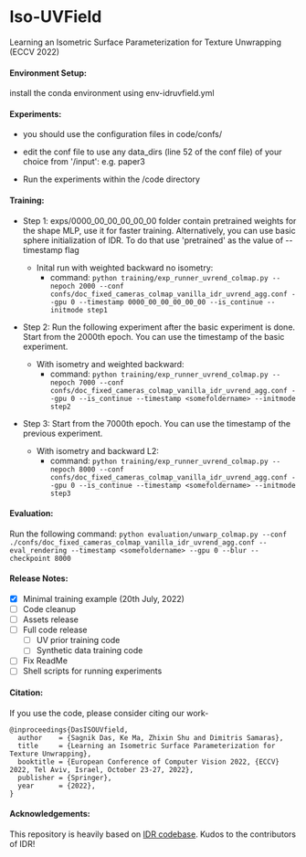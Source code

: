 
# Iso-UVField
Learning an Isometric Surface Parameterization for Texture Unwrapping (ECCV 2022)


#### Environment Setup:

install the conda environment using env-idruvfield.yml


#### Experiments:
- you should use the configuration files in code/confs/ 
- edit the conf file to use any data_dirs (line 52 of the conf file) of your choice from '/input':
    e.g. paper3

- Run the experiments within the /code directory


#### Training:
* Step 1: exps/0000_00_00_00_00_00 folder contain pretrained weights for the shape MLP, use it for faster training. Alternatively, you can use basic sphere initialization of IDR. To do that use 'pretrained' as the value of --timestamp flag 
	- Inital run with weighted backward no isometry:
		- command: ```python training/exp_runner_uvrend_colmap.py --nepoch 2000 --conf confs/doc_fixed_cameras_colmap_vanilla_idr_uvrend_agg.conf --gpu 0 --timestamp 0000_00_00_00_00_00 --is_continue --initmode step1```

* Step 2: Run the following experiment after the basic experiment is done. Start from the 2000th epoch. You can use the timestamp of the basic experiment.
    - With isometry and weighted backward:
    	- command: ```python training/exp_runner_uvrend_colmap.py --nepoch 7000 --conf confs/doc_fixed_cameras_colmap_vanilla_idr_uvrend_agg.conf --gpu 0 --is_continue --timestamp <somefoldername> --initmode step2```
* Step 3: Start from the 7000th epoch. You can use the timestamp of the previous experiment.
    - With isometry and backward L2:
    	- command: ```python training/exp_runner_uvrend_colmap.py --nepoch 8000 --conf confs/doc_fixed_cameras_colmap_vanilla_idr_uvrend_agg.conf --gpu 0 --is_continue --timestamp <somefoldername> --initmode step3```

#### Evaluation:

Run the following command:
```python evaluation/unwarp_colmap.py --conf ./confs/doc_fixed_cameras_colmap_vanilla_idr_uvrend_agg.conf --eval_rendering --timestamp <somefoldername> --gpu 0 --blur --checkpoint 8000```

#### Release Notes:
- [X] Minimal training example (20th July, 2022)
- [ ] Code cleanup 
- [ ] Assets release
- [ ] Full code release
	- [ ] UV prior training code
	- [ ] Synthetic data training code
- [ ] Fix ReadMe
- [ ] Shell scripts for running experiments

#### Citation:
If you use the code, please consider citing our work-
```
@inproceedings{DasISOUVfield,
  author    = {Sagnik Das, Ke Ma, Zhixin Shu and Dimitris Samaras},
  title     = {Learning an Isometric Surface Parameterization for Texture Unwrapping},
  booktitle = {European Conference of Computer Vision 2022, {ECCV} 2022, Tel Aviv, Israel, October 23-27, 2022},
  publisher = {Springer},
  year      = {2022},
}
```
#### Acknowledgements:
This repository is heavily based on [IDR codebase](https://github.com/lioryariv/idr). Kudos to the contributors of IDR!
